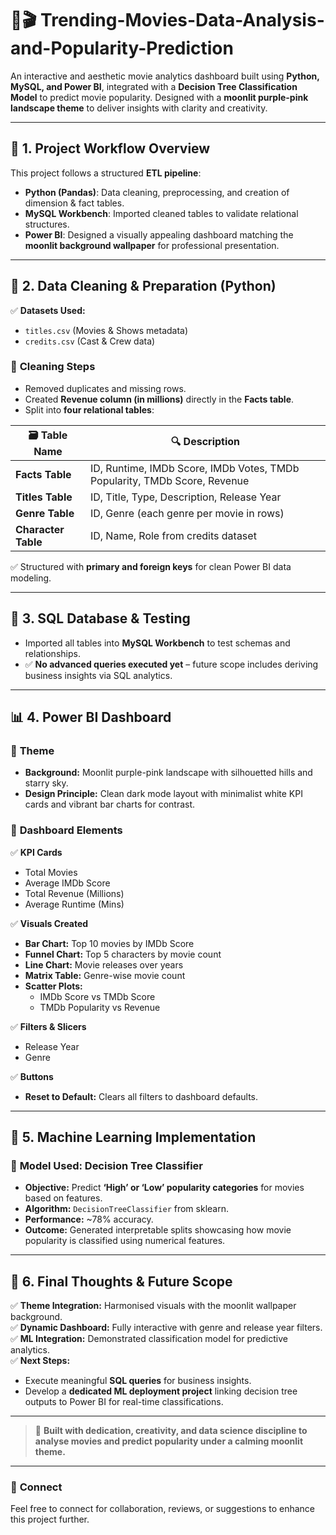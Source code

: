 # 🌌🎬 Trending-Movies-Data-Analysis-and-Popularity-Prediction

An interactive and aesthetic movie analytics dashboard built using **Python, MySQL, and Power BI**, integrated with a **Decision Tree Classification Model** to predict movie popularity. Designed with a **moonlit purple-pink landscape theme** to deliver insights with clarity and creativity.

---

## 🧩 **1. Project Workflow Overview**

This project follows a structured **ETL pipeline**:

- **Python (Pandas)**: Data cleaning, preprocessing, and creation of dimension & fact tables.
- **MySQL Workbench**: Imported cleaned tables to validate relational structures.
- **Power BI**: Designed a visually appealing dashboard matching the **moonlit background wallpaper** for professional presentation.

---

## 🧹 **2. Data Cleaning & Preparation (Python)**

✅ **Datasets Used:**
- `titles.csv` (Movies & Shows metadata)
- `credits.csv` (Cast & Crew data)

### 🔧 **Cleaning Steps**
- Removed duplicates and missing rows.
- Created **Revenue column (in millions)** directly in the **Facts table**.
- Split into **four relational tables**:

| 🗃 **Table Name** | 🔍 **Description** |
|-----------------|---------------------|
| **Facts Table** | ID, Runtime, IMDb Score, IMDb Votes, TMDb Popularity, TMDb Score, Revenue |
| **Titles Table** | ID, Title, Type, Description, Release Year |
| **Genre Table** | ID, Genre (each genre per movie in rows) |
| **Character Table** | ID, Name, Role from credits dataset |

✅ Structured with **primary and foreign keys** for clean Power BI data modeling.

---

## 💾 **3. SQL Database & Testing**

- Imported all tables into **MySQL Workbench** to test schemas and relationships.
- ✅ **No advanced queries executed yet** – future scope includes deriving business insights via SQL analytics.

---

## 📊 **4. Power BI Dashboard**

### 🎨 **Theme**
- **Background:** Moonlit purple-pink landscape with silhouetted hills and starry sky.
- **Design Principle:** Clean dark mode layout with minimalist white KPI cards and vibrant bar charts for contrast.

### 🔷 **Dashboard Elements**

✅ **KPI Cards**
- Total Movies
- Average IMDb Score
- Total Revenue (Millions)
- Average Runtime (Mins)

✅ **Visuals Created**
- **Bar Chart:** Top 10 movies by IMDb Score
- **Funnel Chart:** Top 5 characters by movie count
- **Line Chart:** Movie releases over years
- **Matrix Table:** Genre-wise movie count
- **Scatter Plots:**
  - IMDb Score vs TMDb Score
  - TMDb Popularity vs Revenue

✅ **Filters & Slicers**
- Release Year
- Genre

✅ **Buttons**
- **Reset to Default:** Clears all filters to dashboard defaults.

---

## 🧠 **5. Machine Learning Implementation**

### 🔷 **Model Used:** Decision Tree Classifier

- **Objective:** Predict **‘High’ or ‘Low’ popularity categories** for movies based on features.
- **Algorithm:** `DecisionTreeClassifier` from sklearn.
- **Performance:** ~78% accuracy.
- **Outcome:** Generated interpretable splits showcasing how movie popularity is classified using numerical features.

---

## 📌 **6. Final Thoughts & Future Scope**

✅ **Theme Integration:** Harmonised visuals with the moonlit wallpaper background.  
✅ **Dynamic Dashboard:** Fully interactive with genre and release year filters.  
✅ **ML Integration:** Demonstrated classification model for predictive analytics.  
✅ **Next Steps:**
- Execute meaningful **SQL queries** for business insights.
- Develop a **dedicated ML deployment project** linking decision tree outputs to Power BI for real-time classifications.

---

> 🙌 **Built with dedication, creativity, and data science discipline to analyse movies and predict popularity under a calming moonlit theme.**

---

### 🔗 **Connect**

Feel free to connect for collaboration, reviews, or suggestions to enhance this project further.

